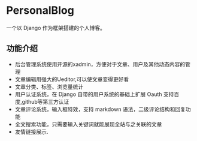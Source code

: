 # PersonalBlog

一个以 Django 作为框架搭建的个人博客。

## 功能介绍
- 后台管理系统使用开源的xadmin，方便对于文章、用户及其他动态内容的管理
- 文章编辑用强大的Ueditor,可以使文章变得更好看
- 文章分类、标签、浏览量统计
- 用户认证系统，在 Django 自带的用户系统的基础上扩展 Oauth 支持百度,github等第三方认证
- 文章评论系统，输入框特效，支持 markdown 语法，二级评论结构和回复功能
- 全文搜索功能，只需要输入关键词就能展现全站与之关联的文章
- 友情链接展示.
